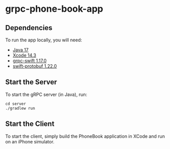 # grpc-phone-book-app

## Dependencies
To run the app locally, you will need:
- [Java 17](https://www.oracle.com/java/technologies/downloads/#java17)
- [Xcode 14.3](https://itunes.apple.com/us/app/xcode/id497799835?mt=12)
- [grpc-swift 1.17.0](https://github.com/grpc/grpc-swift)
- [swift-protobuf 1.22.0](https://github.com/apple/swift-protobuf)

## Start the Server
To start the gRPC server (in Java), run:
```
cd server
./gradlew run
```

## Start the Client
To start the client, simply build the PhoneBook application in XCode and run on an iPhone simulator.